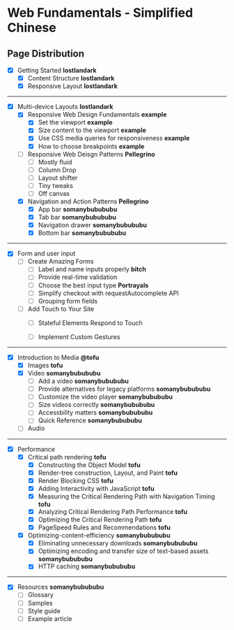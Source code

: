 # Web Fundamentals - Simplified Chinese

## Page Distribution

- [x] Getting Started **lostlandark**
  - [x] Content Structure **lostlandark**
  - [x] Responsive Layout **lostlandark**

---

- [x] Multi-device Layouts **lostlandark**
    - [x] Responsive Web Design Fundamentals **example**
      - [x] Set the viewport **example**
      - [x] Size content to the viewport **example**
      - [x] Use CSS media queries for responsiveness **example**
      - [x] How to choose breakpoints **example**
    - [ ] Responsive Web Deisgn Patterns **Pellegrino**
      - [ ] Mostly fluid
      - [ ] Column Drop
      - [ ] Layout shifter
      - [ ] Tiny tweaks
      - [ ] Off canvas
    - [x] Navigation and Action Patterns **Pellegrino**
      - [x] App bar **somanybubububu**
      - [x] Tab bar **somanybubububu**
      - [x] Navigation drawer **somanybubububu**
      - [x] Bottom bar **somanybubububu**

---

- [x] Form and user input
  - [ ] Create Amazing Forms
    - [ ] Label and name inputs properly **bitch**
    - [ ] Provide real-time validation
    - [ ] Choose the best input type **Portrayals**
    - [ ] Simplify checkout with requestAutocomplete API
    - [ ] Grouping form fields
  - [ ] Add Touch to Your Site
    - [ ] Stateful Elements Respond to Touch
    - [ ] Implement Custom Gestures


---

- [x] Introduction to Media **@tofu**
  - [x] Images **tofu**
  - [x] Video **somanybubububu**
    - [ ] Add a video **somanybubububu**
    - [ ] Provide alternatives for legacy platforms **somanybubububu**
    - [ ] Customize the video player **somanybubububu**
    - [ ] Size videos correctly **somanybubububu**
    - [ ] Accessbility matters **somanybubububu**
    - [ ] Quick Reference **somanybubububu**
  - [ ] Audio

---

- [x] Performance
  - [x] Critical path rendering **tofu**
    - [x] Constructing the Object Model **tofu**
    - [x] Render-tree construction, Layout, and Paint **tofu** 
    - [x] Render Blocking CSS **tofu**
    - [x] Adding Interactivity with JavaScript **tofu**
    - [x] Measuring the Critical Rendering Path with Navigation Timing **tofu**
    - [x] Analyzing Critical Rendering Path Performance **tofu**
    - [x] Optimizing the Critical Rendering Path **tofu**
    - [x] PageSpeed Rules and Recommendations **tofu**
  - [x] Optimizing-content-efficiency **somanybubububu**
    - [x] Eliminating unnecessary downloads **somanybubububu**
    - [x] Optimizing encoding and transfer size of text-based assets **somanybubububu**
    - [x] HTTP caching **somanybubububu**

---

- [x] Resources **somanybubububu**
  - [ ] Glossary
  - [ ] Samples
  - [ ] Style guide
  - [ ] Example article
